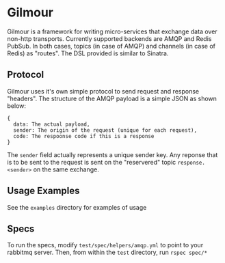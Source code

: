 # Gilmour

Gilmour is a framework for writing micro-services that exchange data over
non-http transports. Currently supported backends are AMQP and Redis PubSub.
In both cases, topics (in case of AMQP) and channels (in case of Redis) as "routes".
The DSL provided is similar to Sinatra.

## Protocol

Gilmour uses it's own simple protocol to send request and response "headers".
The structure of the AMQP payload is a simple JSON as shown below:

    {
	  data: The actual payload,
	  sender: The origin of the request (unique for each request),
	  code: The respoonse code if this is a response
    }

The `sender` field actually represents a unique sender key. Any reponse that
is to be sent to the request is sent on the "reservered" topic
`response.<sender>` on the same exchange.

## Usage Examples

See the `examples` directory for examples of usage

## Specs

To run the specs, modify `test/spec/helpers/amqp.yml` to point to your rabbitmq server.
Then, from within the `test` directory, run `rspec spec/*`

